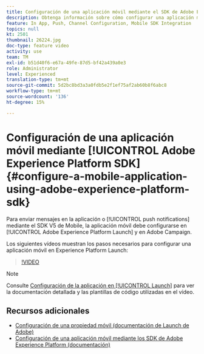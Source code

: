 ```yaml
---
title: Configuración de una aplicación móvil mediante el SDK de Adobe Experience Platform
description: Obtenga información sobre cómo configurar una aplicación móvil en Adobe Experience Platform Launch y cómo configurarla en Adobe Campaign.
feature: In App, Push, Channel Configuration, Mobile SDK Integration
topics: null
kt: 2501
thumbnail: 26224.jpg
doc-type: feature video
activity: use
team: TM
exl-id: b51d40f6-e67a-49fe-87d5-bf42a439a0e3
role: Administrator
level: Experienced
translation-type: tm+mt
source-git-commit: 5d2bc8bd3a3a0fdb5e2f1ef75af2ab60b8f6abc8
workflow-type: tm+mt
source-wordcount: '136'
ht-degree: 15%

---
```


# Configuración de una aplicación móvil mediante [!UICONTROL Adobe Experience Platform SDK] {#configure-a-mobile-application-using-adobe-experience-platform-sdk}

Para enviar mensajes en la aplicación o [!UICONTROL push notifications] mediante el SDK V5 de Mobile, la aplicación móvil debe configurarse en [!UICONTROL Adobe Experience Platform Launch] y en Adobe Campaign.

Los siguientes vídeos muestran los pasos necesarios para configurar una aplicación móvil en Experience Platform Launch:

>[!VIDEO](https://video.tv.adobe.com/v/26224?quality=12)

>[!NOTE]
>
>Consulte [Configuración de la aplicación en [!UICONTROL Launch]](https://helpx.adobe.com/campaign/kb/configuring-app-sdk.html#ConfiguringyourapplicationinLaunch) para ver la documentación detallada y las plantillas de código utilizadas en el vídeo.

## Recursos adicionales

* [Configuración de una propiedad móvil (documentación de Launch de Adobe)](https://aep-sdks.gitbook.io/docs/getting-started/create-a-mobile-property)
* [Configuración de una aplicación móvil mediante los SDK de Adobe Experience Platform (documentación)](https://helpx.adobe.com/campaign/kb/configuring-app-sdk.html)
